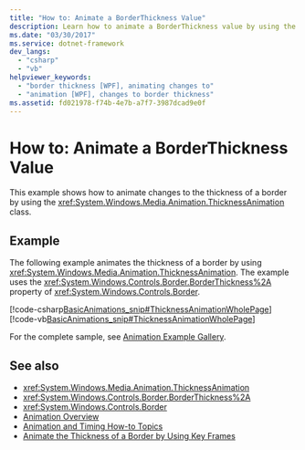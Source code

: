 ```yaml
---
title: "How to: Animate a BorderThickness Value"
description: Learn how to animate a BorderThickness value by using the ThicknessAnimation class via the included code examples in C# and Visual Basic.
ms.date: "03/30/2017"
ms.service: dotnet-framework
dev_langs: 
  - "csharp"
  - "vb"
helpviewer_keywords: 
  - "border thickness [WPF], animating changes to"
  - "animation [WPF], changes to border thickness"
ms.assetid: fd021978-f74b-4e7b-a7f7-3987dcad9e0f
---
```

# How to: Animate a BorderThickness Value

This example shows how to animate changes to the thickness of a border by using the <xref:System.Windows.Media.Animation.ThicknessAnimation> class.  
  
## Example  

The following example animates the thickness of a border by using <xref:System.Windows.Media.Animation.ThicknessAnimation>. The example uses the <xref:System.Windows.Controls.Border.BorderThickness%2A> property of <xref:System.Windows.Controls.Border>.  
  
[!code-csharp[BasicAnimations_snip#ThicknessAnimationWholePage](~/samples/snippets/csharp/VS_Snippets_Wpf/BasicAnimations_snip/CSharp/ThicknessAnimationExample.cs#thicknessanimationwholepage)]
[!code-vb[BasicAnimations_snip#ThicknessAnimationWholePage](~/samples/snippets/visualbasic/VS_Snippets_Wpf/BasicAnimations_snip/VisualBasic/ThicknessAnimationExample.vb#thicknessanimationwholepage)]  
  
For the complete sample, see [Animation Example Gallery](https://github.com/Microsoft/WPF-Samples/tree/master/Animation/AnimationExamples).  
  
## See also

- <xref:System.Windows.Media.Animation.ThicknessAnimation>
- <xref:System.Windows.Controls.Border.BorderThickness%2A>
- <xref:System.Windows.Controls.Border>
- [Animation Overview](../graphics-multimedia/animation-overview.md)
- [Animation and Timing How-to Topics](../graphics-multimedia/animation-and-timing-how-to-topics.md)
- [Animate the Thickness of a Border by Using Key Frames](../graphics-multimedia/how-to-animate-the-thickness-of-a-border-by-using-key-frames.md)
